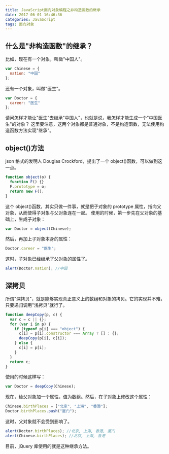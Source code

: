 ```yaml
---
title: JavaScript面向对象编程之非构造函数的继承
date: 2017-06-01 16:46:36
categories: JavaScript
tags: 面向对象
---
```


## 什么是"非构造函数"的继承？

比如，现在有一个对象，叫做"中国人"。

```js
var Chinese = {
  nation: "中国"
};
```

还有一个对象，叫做"医生"。

```js
var Doctor = {
  career: "医生"
};
```

请问怎样才能让"医生"去继承"中国人"，也就是说，我怎样才能生成一个"中国医生"的对象？
这里要注意，这两个对象都是普通对象，不是构造函数，无法使用构造函数方法实现"继承"。

<!--more-->

## object()方法

json 格式的发明人 Douglas Crockford，提出了一个 object()函数，可以做到这一点。

```js
function object(o) {
  function F() {}
  F.prototype = o;
  return new F();
}
```

这个 object()函数，其实只做一件事，就是把子对象的 prototype 属性，指向父对象，从而使得子对象与父对象连在一起。
使用的时候，第一步先在父对象的基础上，生成子对象：

```js
var Doctor = object(Chinese);
```

然后，再加上子对象本身的属性：

```js
Doctor.career = "医生";
```

这时，子对象已经继承了父对象的属性了。

```js
alert(Doctor.nation); //中国
```

## 深拷贝

所谓"深拷贝"，就是能够实现真正意义上的数组和对象的拷贝。它的实现并不难，只要递归调用"浅拷贝"就行了。

```js
function deepCopy(p, c) {
  var c = c || {};
  for (var i in p) {
    if (typeof p[i] === "object") {
      c[i] = p[i].constructor === Array ? [] : {};
      deepCopy(p[i], c[i]);
    } else {
      c[i] = p[i];
    }
  }
  return c;
}
```

使用的时候这样写：

```js
var Doctor = deepCopy(Chinese);
```

现在，给父对象加一个属性，值为数组。然后，在子对象上修改这个属性：

```js
Chinese.birthPlaces = ["北京", "上海", "香港"];
Doctor.birthPlaces.push("厦门");
```

这时，父对象就不会受到影响了。

```js
alert(Doctor.birthPlaces); //北京, 上海, 香港, 厦门
alert(Chinese.birthPlaces); //北京, 上海, 香港
```

目前，jQuery 库使用的就是这种继承方法。
